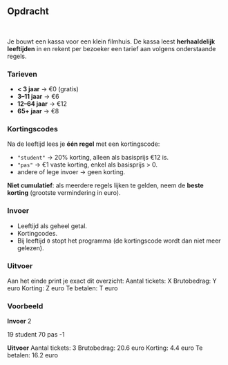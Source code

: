 ## Opdracht
<br>

Je bouwt een kassa voor een klein filmhuis. De kassa leest **herhaaldelijk leeftijden** in en rekent per bezoeker een tarief aan volgens onderstaande regels.

### Tarieven  
- **< 3 jaar** → €0 (gratis)  
- **3–11 jaar** → €6  
- **12–64 jaar** → €12  
- **65+ jaar** → €8  

### Kortingscodes  
Na de leeftijd lees je **één regel** met een kortingscode:  
- `"student"` → 20% korting, alleen als basisprijs €12 is.  
- `"pas"` → €1 vaste korting, enkel als basisprijs > 0.  
- andere of lege invoer → geen korting.  

**Niet cumulatief**: als meerdere regels lijken te gelden, neem de **beste korting** (grootste vermindering in euro).

### Invoer
- Leeftijd als geheel getal.
- Kortingcodes.
- Bij leeftijd `0` stopt het programma (de kortingscode wordt dan niet meer gelezen).

### Uitvoer
Aan het einde print je exact dit overzicht:
Aantal tickets: X
Brutobedrag: Y euro
Korting: Z euro
Te betalen: T euro

### Voorbeeld

**Invoer**
2

19
student
70
pas
-1

**Uitvoer**
Aantal tickets: 3
Brutobedrag: 20.6 euro
Korting: 4.4 euro
Te betalen: 16.2 euro
